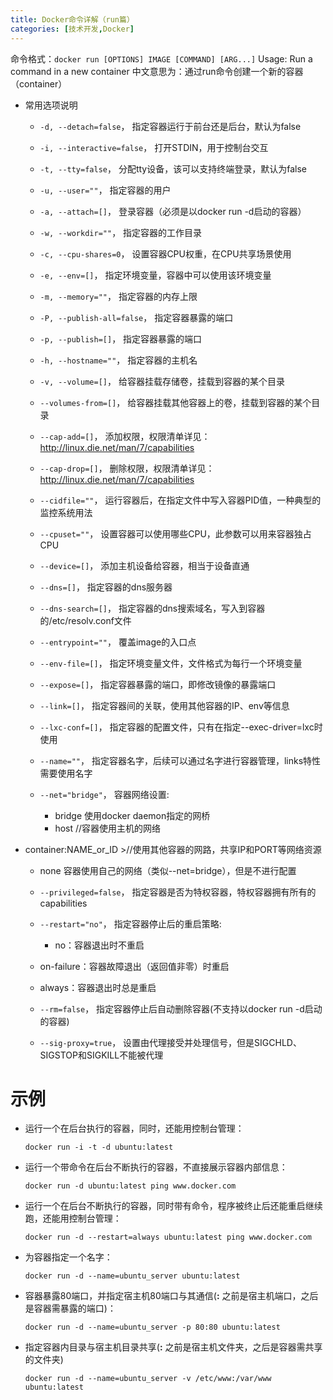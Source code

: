 ```yaml
---
title: Docker命令详解（run篇）
categories: [技术开发,Docker]
---
```


命令格式：`docker run [OPTIONS] IMAGE [COMMAND] [ARG...]`
Usage: Run a command in a new container
中文意思为：通过run命令创建一个新的容器（container）

- 常用选项说明

  - `-d, --detach=false`， 指定容器运行于前台还是后台，默认为false

  - `-i, --interactive=false`， 打开STDIN，用于控制台交互

  - `-t, --tty=false`， 分配tty设备，该可以支持终端登录，默认为false

  - `-u, --user=""`， 指定容器的用户

  - `-a, --attach=[]`， 登录容器（必须是以docker run -d启动的容器）

  - `-w, --workdir=""`， 指定容器的工作目录

  - `-c, --cpu-shares=0`， 设置容器CPU权重，在CPU共享场景使用

  - `-e, --env=[]`， 指定环境变量，容器中可以使用该环境变量

  - `-m, --memory=""`， 指定容器的内存上限

  - `-P, --publish-all=false`， 指定容器暴露的端口

  - `-p, --publish=[]`， 指定容器暴露的端口

  - `-h, --hostname=""`， 指定容器的主机名

  - `-v, --volume=[]`， 给容器挂载存储卷，挂载到容器的某个目录

  - `--volumes-from=[]`， 给容器挂载其他容器上的卷，挂载到容器的某个目录

  - `--cap-add=[]`， 添加权限，权限清单详见：http://linux.die.net/man/7/capabilities

  - `--cap-drop=[]`， 删除权限，权限清单详见：http://linux.die.net/man/7/capabilities

  - `--cidfile=""`， 运行容器后，在指定文件中写入容器PID值，一种典型的监控系统用法

  - `--cpuset=""`， 设置容器可以使用哪些CPU，此参数可以用来容器独占CPU

  - `--device=[]`， 添加主机设备给容器，相当于设备直通

  - `--dns=[]`， 指定容器的dns服务器

  - `--dns-search=[]`， 指定容器的dns搜索域名，写入到容器的/etc/resolv.conf文件

  - `--entrypoint=""`， 覆盖image的入口点

  - `--env-file=[]`， 指定环境变量文件，文件格式为每行一个环境变量

  - `--expose=[]`， 指定容器暴露的端口，即修改镜像的暴露端口

  - `--link=[]`， 指定容器间的关联，使用其他容器的IP、env等信息

  - `--lxc-conf=[]`， 指定容器的配置文件，只有在指定--exec-driver=lxc时使用

  - `--name=""`， 指定容器名字，后续可以通过名字进行容器管理，links特性需要使用名字

  - `--net="bridge"`， 容器网络设置:
    - bridge 使用docker daemon指定的网桥
    - host //容器使用主机的网络
- container:NAME_or_ID >//使用其他容器的网路，共享IP和PORT等网络资源
    - none 容器使用自己的网络（类似--net=bridge），但是不进行配置

  - `--privileged=false`， 指定容器是否为特权容器，特权容器拥有所有的capabilities
  
  - `--restart="no"`， 指定容器停止后的重启策略:
    - no：容器退出时不重启
  - on-failure：容器故障退出（返回值非零）时重启
  - always：容器退出时总是重启
  
  - `--rm=false`， 指定容器停止后自动删除容器(不支持以docker run -d启动的容器)
  
  - `--sig-proxy=true`， 设置由代理接受并处理信号，但是SIGCHLD、SIGSTOP和SIGKILL不能被代理

# 示例

- 运行一个在后台执行的容器，同时，还能用控制台管理：

  ```shell
  docker run -i -t -d ubuntu:latest
  ```

- 运行一个带命令在后台不断执行的容器，不直接展示容器内部信息：

  ```shell
  docker run -d ubuntu:latest ping www.docker.com
  ```

- 运行一个在后台不断执行的容器，同时带有命令，程序被终止后还能重启继续跑，还能用控制台管理：

  ```shell
  docker run -d --restart=always ubuntu:latest ping www.docker.com
  ```

- 为容器指定一个名字：

  ```shell
  docker run -d --name=ubuntu_server ubuntu:latest
  ```

- 容器暴露80端口，并指定宿主机80端口与其通信(**:** 之前是宿主机端口，之后是容器需暴露的端口)：

  ```shell
  docker run -d --name=ubuntu_server -p 80:80 ubuntu:latest
  ```

- 指定容器内目录与宿主机目录共享(**:** 之前是宿主机文件夹，之后是容器需共享的文件夹)

  ```shell
  docker run -d --name=ubuntu_server -v /etc/www:/var/www ubuntu:latest
  ```

  

